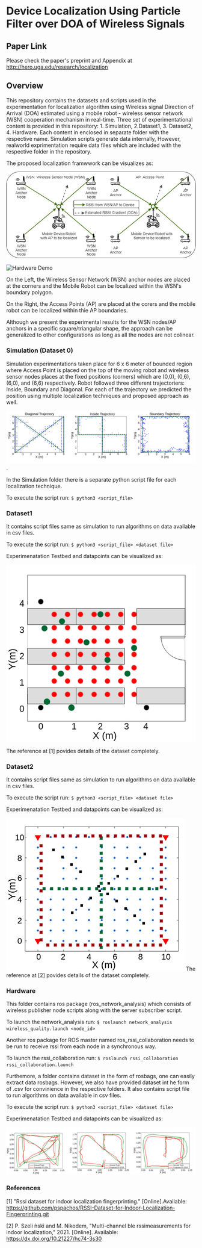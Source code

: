 # Device Localization Using Particle Filter over DOA of Wireless Signals

## Paper Link
Please check the paper's preprint and Appendix at http://hero.uga.edu/research/localization

## Overview
This repository contains the datasets and scripts used in the experimentation for localization algorithm using Wireless signal Direction of Arrival (DOA) estimated using a mobile robot - wireless sensor network (WSN) cooperation mechanism in real-time. Three set of experimentational content is provided in this repository: 1. Simulation, 2.Dataset1, 3. Dataset2, 4. Hardware. Each content in enclosed in separate folder with the respective name. Simulation scripts generate data internally, However, realworld exprimentation require data files which are included with the respective folder in the repository.

The proposed localization framwwork can be visualizes as: 

![Overview](/images/overview.png)

![Hardware Demo](/image/hardware_testbed.png)

On the Left, the Wireless Sensor Network (WSN) anchor nodes are placed at the corners and the Mobile Robot can be localized within the WSN's boundary polygon. 

On the Right, the Access Points (AP) are placed at the corers and the mobile robot can be localized within thie AP boundaries.

Although we present the experimental results for the WSN nodes/AP anchors in a specific square/triangular shape, the approach can be generalized to other configurations as long as all the nodes are not colinear.

### Simulation (Dataset 0)
Simulation experimentations taken place for 6 x 6 meter of bounded region where Access Point is placed on the top of the moving robot and wireless sensor nodes places at the fixed positions (corners) which are (0,0), (0,6), (6,0), and (6,6) respectively. Robot followed three different trajectoriers: Inside, Boundary and Diagonal. For each of the trajectory we predicted the position using multiple localization techniques and proposed approach as well.

![Combined Trajectory](/images/combined_trajectories.png).

In the Simulation folder there is a separate python script file for each localization technique.

To execute the script run: `$ python3 <script_file>`
### Dataset1
It contains script files same as simulation to run algorithms on data available in csv files.

To execute the script run: `$ python3 <script_file> <dataset file>`
 
Experimenatation Testbed and datapoints can be visualized as:

![dataset1](/images/dataset1.png)

The reference at [1] povides details of the dataset completely.
 
 ### Dataset2
It contains script files same as simulation to run algorithms on data available in csv files.

To execute the script run: `$ python3 <script_file> <dataset file>`

Experimenatation Testbed and datapoints can be visualized as:

![dataset2](/images/dataset2.png)
The reference at [2] povides details of the dataset completely.

 ### Hardware
This folder contains ros package (ros_network_analysis) which consists of wireless publisher node scripts along with the server subscriber script.

To launch the network_analysis run: `$ roslaunch network_analysis wireless_quality.launch <node_id>`

Another ros package for ROS master named ros_rssi_collaboration needs to be run to receive rssi from each node in a synchronous way.

To launch the rssi_collaboration run: `$ roslaunch rssi_collaboration rssi_collaboration.launch`

Furthemore, a folder contains dataset in the form of rosbags, one can easily extract data rosbags. However, we also have provided dataset int he form of .csv for convinience in the respective folders.
It also contains script file to run algorithms on data available in csv files.

To execute the script run: `$ python3 <script_file> <dataset file>`

Experimenatation Testbed and datapoints can be visualized as:

![trajectories](/hardware/trajectories/hardware_experiment_trajectory.png)

### References

[1] "Rssi  dataset  for  indoor  localization  fingerprinting."  [Online].Available: https://github.com/pspachos/RSSI-Dataset-for-Indoor-Localization-Fingerprinting.git

[2]  P.    Szeli ́nski    and    M.    Nikodem,    "Multi-channel    ble    rssimeasurements for indoor localization," 2021. [Online]. Available: https://dx.doi.org/10.21227/hc74-3s30

